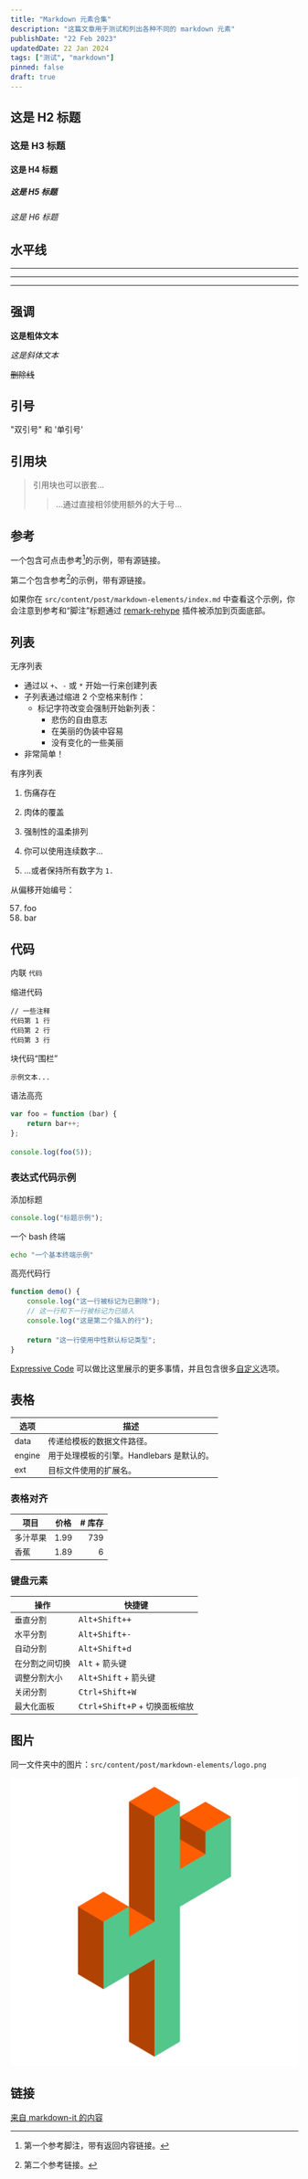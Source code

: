 ```yaml
---
title: "Markdown 元素合集"
description: "这篇文章用于测试和列出各种不同的 markdown 元素"
publishDate: "22 Feb 2023"
updatedDate: 22 Jan 2024
tags: ["测试", "markdown"]
pinned: false
draft: true
---
```


## 这是 H2 标题

### 这是 H3 标题

#### 这是 H4 标题

##### 这是 H5 标题

###### 这是 H6 标题

## 水平线

---

---

---

## 强调

**这是粗体文本**

_这是斜体文本_

~~删除线~~

## 引号

"双引号" 和 '单引号'

## 引用块

> 引用块也可以嵌套...
>
> > ...通过直接相邻使用额外的大于号...

## 参考

一个包含可点击参考[^1]的示例，带有源链接。

第二个包含参考[^2]的示例，带有源链接。

[^1]: 第一个参考脚注，带有返回内容链接。

[^2]: 第二个参考链接。

如果你在 `src/content/post/markdown-elements/index.md` 中查看这个示例，你会注意到参考和“脚注”标题通过 [remark-rehype](https://github.com/remarkjs/remark-rehype#options) 插件被添加到页面底部。

## 列表

无序列表

- 通过以 `+`、`-` 或 `*` 开始一行来创建列表
- 子列表通过缩进 2 个空格来制作：
  - 标记字符改变会强制开始新列表：
    - 悲伤的自由意志
    - 在美丽的伪装中容易
    - 没有变化的一些美丽
- 非常简单！

有序列表

1. 伤痛存在
2. 肉体的覆盖
3. 强制性的温柔排列

4. 你可以使用连续数字...
5. ...或者保持所有数字为 `1.`

从偏移开始编号：

57. foo
1. bar

## 代码

内联 `代码`

缩进代码

    // 一些注释
    代码第 1 行
    代码第 2 行
    代码第 3 行

块代码“围栏”

```
示例文本...
```

语法高亮

```js
var foo = function (bar) {
	return bar++;
};

console.log(foo(5));
```

### 表达式代码示例

添加标题

```js title="file.js"
console.log("标题示例");
```

一个 bash 终端

```bash
echo "一个基本终端示例"
```

高亮代码行

```js title="line-markers.js" del={2} ins={3-4} {6}
function demo() {
	console.log("这一行被标记为已删除");
	// 这一行和下一行被标记为已插入
	console.log("这是第二个插入的行");

	return "这一行使用中性默认标记类型";
}
```

[Expressive Code](https://expressive-code.com/) 可以做比这里展示的更多事情，并且包含很多[自定义](https://expressive-code.com/reference/configuration/)选项。

## 表格

| 选项 | 描述                                                               |
| ------ | ------------------------------------------------------------------------- |
| data   | 传递给模板的数据文件路径。 |
| engine | 用于处理模板的引擎。Handlebars 是默认的。    |
| ext    | 目标文件使用的扩展名。                                      |

### 表格对齐

| 项目         | 价格 | # 库存 |
| ------------ | :---: | ---------: |
| 多汁苹果 | 1.99  |        739 |
| 香蕉      | 1.89  |          6 |

### 键盘元素

| 操作                | 快捷键                                   |
| --------------------- | ------------------------------------------ |
| 垂直分割        | <kbd>Alt+Shift++</kbd>                     |
| 水平分割      | <kbd>Alt+Shift+-</kbd>                     |
| 自动分割            | <kbd>Alt+Shift+d</kbd>                     |
| 在分割之间切换 | <kbd>Alt</kbd> + 箭头键                |
| 调整分割大小      | <kbd>Alt+Shift</kbd> + 箭头键          |
| 关闭分割         | <kbd>Ctrl+Shift+W</kbd>                    |
| 最大化面板       | <kbd>Ctrl+Shift+P</kbd> + 切换面板缩放 |

## 图片

同一文件夹中的图片：`src/content/post/markdown-elements/logo.png`

![Astro 主题 cactus 标志](./logo.png)

## 链接

[来自 markdown-it 的内容](https://markdown-it.github.io/)
